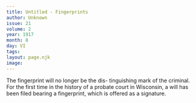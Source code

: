 ```yaml
---
title: Untitled - Fingerprints
author: Unknown
issue: 21
volume: 2
year: 1917
month: 8
day: VI
tags:
layout: page.njk
image:
---
```

The fingerprint will no longer be the dis- tinguishing mark of the criminal. For the first time in the history of a probate court in Wisconsin, a will has been filed bearing a fingerprint, which is offered as a signature.

